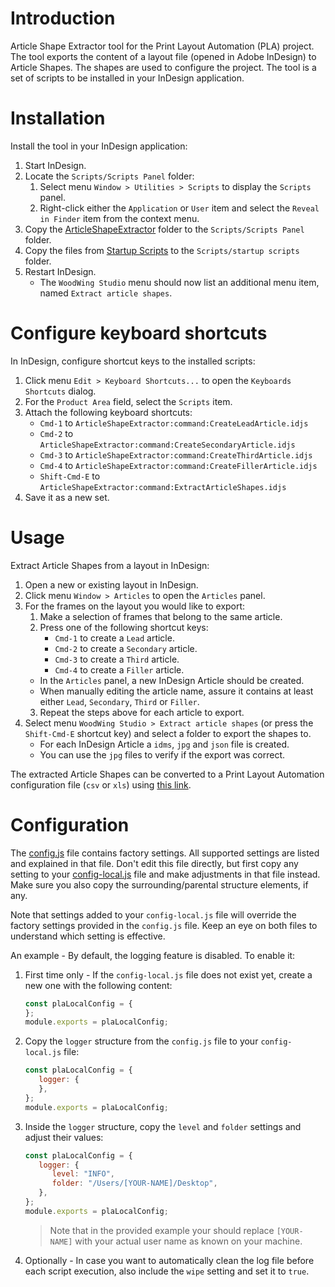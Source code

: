 # Introduction
Article Shape Extractor tool for the Print Layout Automation (PLA) project. The tool exports the content of a layout file (opened in Adobe InDesign) to Article Shapes. The shapes are used to configure the project. The tool is a set of scripts to be installed in your InDesign application.

# Installation
Install the tool in your InDesign application:
1. Start InDesign.
2. Locate the `Scripts/Scripts Panel` folder:
   1. Select menu `Window > Utilities > Scripts` to display the `Scripts` panel.
   2. Right-click either the `Application` or `User` item and select the `Reveal in Finder` item from the context menu. 
3. Copy the [ArticleShapeExtractor](ArticleShapeExtractor) folder to the `Scripts/Scripts Panel` folder. 
4. Copy the files from [Startup Scripts](<Startup Scripts>) to the `Scripts/startup scripts` folder.
5. Restart InDesign.
   * The `WoodWing Studio` menu should now list an additional menu item, named `Extract article shapes`.

# Configure keyboard shortcuts
In InDesign, configure shortcut keys to the installed scripts:
1. Click menu `Edit > Keyboard Shortcuts...` to open the `Keyboards Shortcuts` dialog.
2. For the `Product Area` field, select the `Scripts` item.
3. Attach the following keyboard shortcuts:
   * `Cmd-1` to `ArticleShapeExtractor:command:CreateLeadArticle.idjs`
   * `Cmd-2` to `ArticleShapeExtractor:command:CreateSecondaryArticle.idjs`
   * `Cmd-3` to `ArticleShapeExtractor:command:CreateThirdArticle.idjs`
   * `Cmd-4` to `ArticleShapeExtractor:command:CreateFillerArticle.idjs`
   * `Shift-Cmd-E` to `ArticleShapeExtractor:command:ExtractArticleShapes.idjs`
4. Save it as a new set.

# Usage
Extract Article Shapes from a layout in InDesign:
1. Open a new or existing layout in InDesign.
2. Click menu `Window > Articles` to open the `Articles` panel.
3. For the frames on the layout you would like to export:
   1. Make a selection of frames that belong to the same article.
   2. Press one of the following shortcut keys:
      * `Cmd-1` to create a `Lead` article.
      * `Cmd-2` to create a `Secondary` article.
      * `Cmd-3` to create a `Third` article.
      * `Cmd-4` to create a `Filler` article.
   * In the `Articles` panel, a new InDesign Article should be created.
   * When manually editing the article name, assure it contains at least either `Lead`, `Secondary`, `Third` or `Filler`.
   3. Repeat the steps above for each article to export.
4. Select menu `WoodWing Studio > Extract article shapes` (or press the `Shift-Cmd-E` shortcut key) and select a folder to export the shapes to.
   * For each InDesign Article a `idms`, `jpg` and `json` file is created.
   * You can use the `jpg` files to verify if the export was correct.

The extracted Article Shapes can be converted to a Print Layout Automation configuration file (`csv` or `xls`) using [this link](https://woodwing.github.io/pla-articleshape-extractor/create-pla-config.html).

# Configuration
The [config.js](ArticleShapeExtractor/config/config.js) file contains factory settings. All supported settings are listed and explained in that file. Don't edit this file directly, but first copy any setting to your [config-local.js](ArticleShapeExtractor/config/config-local.js) file and make adjustments in that file instead. Make sure you also copy the surrounding/parental structure elements, if any.

Note that settings added to your `config-local.js` file will override the factory settings provided in the `config.js` file. Keep an eye on both files to understand which setting is effective.

An example - By default, the logging feature is disabled. To enable it:
1. First time only - If the `config-local.js` file does not exist yet, create a new one with the following content:
   ```javascript
   const plaLocalConfig = {
   };
   module.exports = plaLocalConfig;
   ```
2. Copy the `logger` structure from the `config.js` file to your `config-local.js` file:
   ```javascript
   const plaLocalConfig = {
      logger: {
      },
   };
   module.exports = plaLocalConfig;
   ```
3. Inside the `logger` structure, copy the `level` and `folder` settings and adjust their values:
   ```javascript
   const plaLocalConfig = {
      logger: {
         level: "INFO",
         folder: "/Users/[YOUR-NAME]/Desktop",
      },
   };
   module.exports = plaLocalConfig;
   ```
   > Note that in the provided example your should replace `[YOUR-NAME]` with your actual user name as known on your machine. 

4. Optionally - In case you want to automatically clean the log file before each script execution, also include the `wipe` setting and set it to `true`.
